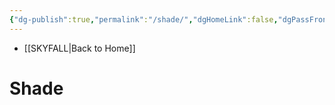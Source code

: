 ```yaml
---
{"dg-publish":true,"permalink":"/shade/","dgHomeLink":false,"dgPassFrontmatter":false}
---
```


- [[SKYFALL|Back to Home]]

# Shade
